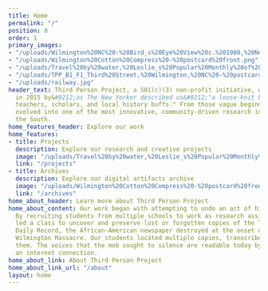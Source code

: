 ```yaml
---
title: Home
permalink: "/"
position: 0
order: 1
primary_images:
- "/uploads/Wilmington%20NC%20-%20Bird_s%20Eye%20View%20c.%201900,%20New%20Hanover%20County%20LibraryJPG.jpg"
- "/uploads/Wilmington%20Cotton%20Compress%20-%20postcard%20front.png"
- "/uploads/Travel%20by%20water,%20Leslie_s%20Popular%20Monthly%20of%20April%201877.png"
- "/uploads/TPP_B1_F1_Third%20Street,%20Wilmington,%20NC%20-%20postcard%20-%20nothing%20on%20back,%20undated.jpg"
- "/uploads/railway.jpg"
header_text: Third Person Project, a 501(c)(3) non-profit initiative, was founded
  in 2015 by&#8212;as The New Yorker described us&#8212;"a loose-knit band of writers,
  teachers, scholars, and local history buffs." From those vague beginnings, TPP has
  evolved into one of the most innovative, community-driven research initiatives in
  the South.
home_features_header: Explore our work
home_features:
- title: Projects
  description: Explore our research and creative projects
  image: "/uploads/Travel%20by%20water,%20Leslie_s%20Popular%20Monthly%20of%20April%201877.png"
  link: "/projects"
- title: Archives
  description: Explore our digital artifacts archive
  image: "/uploads/Wilmington%20Cotton%20Compress%20-%20postcard%20front.png"
  link: "/archives"
home_about_header: Learn more about Third Person Project
home_about_content: Our work began with attempting to undo an act of historical erasure.
  By recruiting students from multiple schools to work as research assistants, we
  led a class to uncover and preserve lost or forgotten copies of the The Wilmington
  Daily Record, the African-American newspaper destroyed at the onset of the 1898
  Wilmington Massacre. Our students located multiple copies, transcribed, and digitized
  them. The voices that the mob sought to silence are readable today by anyone with
  an internet connection.
home_about_link: About Third Person Project
home_about_link_url: "/about"
layout: home
---
```


